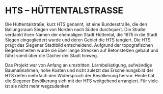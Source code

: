 # HTS – HÜTTENTALSTRASSE

Die Hüttentalstraße, kurz HTS genannt, ist eine Bundesstraße, die den Ballungsraum Siegen von Norden nach Süden durchquert. Die Straße verdankt ihren Namen der ehemaligen Stadt Hüttental, die 1975 in die Stadt Siegen eingegliedert wurde und deren Gebiet die HTS tangiert. Die HTS prägt das Siegener Stadtbild entscheidend. Aufgrund der topografischen Begebenheiten wurde sie über lange Strecken auf Betonstelzen gebaut und führt somit über die Dächer der Stadt hinweg.

Das Projekt war von Anfang an umstritten. Lärmbelästigung, aufwändige Baumaßnahmen, hohe Kosten und nicht zuletzt das Erscheinungsbild der HTS riefen mehrfach den Widerspruch der Bevölkerung hervor. Heute hat die Siegener Bevölkerung sich mit der HTS weitgehend arrangiert. Für viele ist sie nicht mehr wegzudenken.
